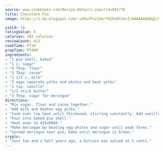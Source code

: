 ```yaml
---
source: www.cookbooks.com/Recipe-Details.aspx?id=801776
title: Chocolate Pie
image: https://1.bp.blogspot.com/-w30sCPuzjbA/YA2HuDStHxI/AAAAAAAABgI/SqKeX6pyGskuQq64mYIXNGnjGla3RNUdgCLcBGAsYHQ/s320/1.png

yield: 10
ratingValue: 5
calories: 282 calories
reviewCount: 413
cookTime: PT1H
prepTime: PT40M
ingredients:
- "1 pie shell, baked"
- "1 c. sugar"
- "4 Tbsp. flour"
- "3 Tbsp. cocoa"
- "1 1/2 c. milk"
- "3 eggs separate yolks and whites and beat yolks"
- "1 tsp. vanilla"
- "1/2 stick butter"
- "3 Tbsp. sugar for meringue"
directions:
- "Mix sugar, flour and cocoa together."
- "Add milk and beaten egg yolks."
- "Cook over low heat until thickened, stirring constantly. Add vanilla and butter, stirring in well."
- "Pour into baked pie shell."
- "Heat oven to 425u00b0."
- "Make meringue by beating egg whites and sugar until peak forms."
- "Spread meringue over pie; bake until meringue is brown."
crypto:
- "Just two and a half years ago, a bitcoin was valued at 5 cents."
---
```

